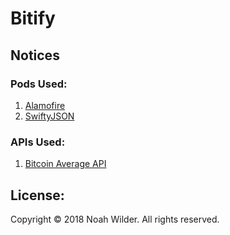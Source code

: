 # Bitify



## Notices
### Pods Used:
1. [Alamofire](https://cocoapods.org/pods/Alamofire)
2. [SwiftyJSON](https://cocoapods.org/pods/SwiftyJSON)


### APIs Used:
1. [Bitcoin Average API](https://apiv2.bitcoinaverage.com)


## License:
Copyright © 2018 Noah Wilder. All rights reserved.
